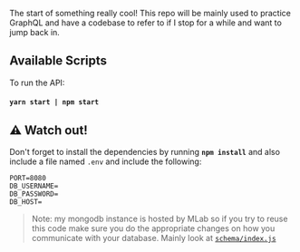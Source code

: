 The start of something really cool! This repo will be mainly used to practice GraphQL and have a codebase to refer to if I stop for a while and want to jump back in.

## Available Scripts

To run the API:
#### `yarn start | npm start` 

## :warning: Watch out! 

Don't forget to install the dependencies by running **`npm install`** and also include a file named `.env` and include the following:

```shell
PORT=8080
DB_USERNAME=
DB_PASSWORD=
DB_HOST=
```

> Note: my mongodb instance is hosted by MLab so if you try to reuse this code make sure you do the appropriate changes on how you communicate with your database. Mainly look at [`schema/index.js`](schema/index.js)